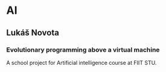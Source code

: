 # AI
## Lukáš Novota
### Evolutionary programming above a virtual machine

A school project for Artificial intelligence course at FIIT STU. 
